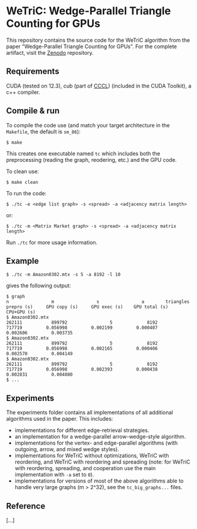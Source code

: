 # WeTriC: Wedge-Parallel Triangle Counting for GPUs
This repository contains the source code for the WeTriC algorithm from the paper "Wedge-Parallel Triangle Counting for GPUs". For the complete artifact, visit the [Zenodo](https://doi.org/10.5281/zenodo.15611507) repository.

## Requirements

CUDA (tested on 12.3), cub (part of [CCCL](https://github.com/nvidia/cccl)) (included in the CUDA Toolkit), a c++ compiler.

## Compile & run

To compile the code use (and match your target architecture in the `Makefile`, the default is `sm_86`):

    $ make

This creates one executable named `tc` which includes both the preprocessing (reading the graph, reodering, etc.) and the GPU code.

To clean use:

    $ make clean

To run the code:

    $ ./tc -e <edge list graph> -s <spread> -a <adjacency matrix length>

or: 

    $ ./tc -m <Matrix Market graph> -s <spread> -a <adjacency matrix length>

Run `./tc` for more usage information.

## Example

    $ ./tc -m Amazon0302.mtx -s 5 -a 8192 -l 10

gives the following output:

    $ graph                                                                       n                m                s                a        triangles       prepro (s)     GPU copy (s)     GPU exec (s)    GPU total (s)      CPU+GPU (s)
    $ Amazon0302.mtx                                                         262111           899792                5             8192           717719         0.056998         0.002199         0.000407         0.002606         0.003735
    $ Amazon0302.mtx                                                         262111           899792                5             8192           717719         0.056998         0.002165         0.000406         0.002570         0.004149
    $ Amazon0302.mtx                                                         262111           899792                5             8192           717719         0.056998         0.002393         0.000438         0.002831         0.004080
    $ ...

## Experiments

The experiments folder contains all implementations of all additional algorithms used in the paper. This includes:

- implementations for different edge-retrieval strategies.
- an implementation for a wedge-parallel arrow-wedge-style algorithm.
- implementations for the vertex- and edge-parallel algorithms (with outgoing, arrow, and mixed wedge styles).
- implementations for WeTriC without optimizations, WeTriC with reordering, and WeTriC with reordering and spreading (note: for WeTriC with reordering, spreading, and cooperation use the main implementation with `-a` set to `0`).
- implementations for versions of most of the above algorithms able to handle very large graphs (m > 2^32), see the `tc_big_graphs...` files.

## Reference

[...]
